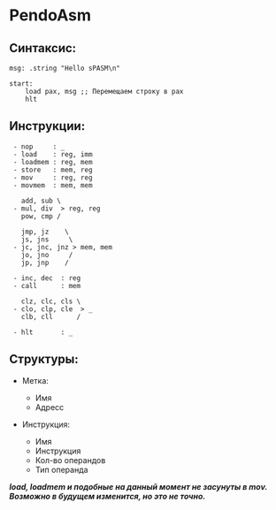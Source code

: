# PendoAsm

## Синтаксис:
```assembly
msg: .string "Hello sPASM\n"

start:
	load pax, msg ;; Перемещаем строку в pax
	hlt
```

## Инструкции:
```
 - nop     : _
 - load    : reg, imm
 - loadmem : reg, mem
 - store   : mem, reg
 - mov     : reg, reg
 - movmem  : mem, mem
 
   add, sub \
 - mul, div  > reg, reg
   pow, cmp /
   
   jmp, jz    \
   js, jns     \
 - jc, jnc, jnz > mem, mem
   jo, jno     /
   jp, jnp    /
   
 - inc, dec  : reg
 - call      : mem
 
   clz, clc, cls \
 - clo, clp, cle  > _
   clb, cll      /
   
 - hlt       : _
```
## Структуры:

 - Метка:
   - Имя
   - Адресс
 
 - Инструкция:
   - Имя
   - Инструкция
   - Кол-во операндов
   - Тип операнда

***load, loadmem и подобные на данный момент не засунуты в mov. Возможно в будущем изменится, но это не точно.***

